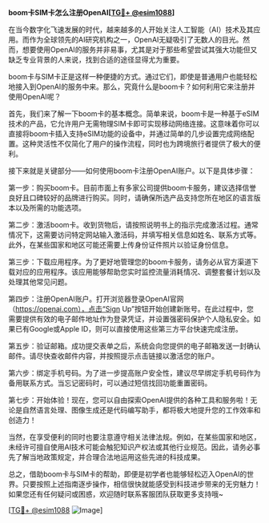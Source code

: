 **boom卡SIM卡怎么注册OpenAI[[TG💪+ @esim1088](https://t.me/s/esim1088)]**

在当今数字化飞速发展的时代，越来越多的人开始关注人工智能（AI）技术及其应用。而作为全球领先的AI研究机构之一，OpenAI无疑吸引了无数人的目光。然而，想要使用OpenAI的服务并非易事，尤其是对于那些希望尝试其强大功能但又缺乏专业背景的人来说，找到合适的途径显得尤为重要。

boom卡与SIM卡正是这样一种便捷的方式。通过它们，即使是普通用户也能轻松地接入到OpenAI的服务中来。那么，究竟什么是boom卡？如何利用它来注册并使用OpenAI呢？

首先，我们来了解一下boom卡的基本概念。简单来说，boom卡是一种基于eSIM技术的产品，它允许用户无需物理SIM卡即可实现移动网络连接。这意味着你可以直接将boom卡插入支持eSIM功能的设备中，并通过简单的几步设置完成网络配置。这种灵活性不仅简化了用户的操作流程，同时也为跨境旅行者提供了极大的便利。

接下来就是关键部分——如何使用boom卡注册OpenAI账户。以下是具体步骤：

第一步：购买boom卡。目前市面上有多家公司提供boom卡服务，建议选择信誉良好且口碑较好的品牌进行购买。同时，请确保所选产品支持您所在地区的语言版本以及所需的功能选项。

第二步：激活boom卡。收到货物后，请按照说明书上的指示完成激活过程。通常情况下，这需要访问特定网站输入激活码，并填写相关信息如姓名、联系方式等。此外，在某些国家和地区可能还需要上传身份证件照片以验证身份信息。

第三步：下载应用程序。为了更好地管理您的boom卡服务，请务必从官方渠道下载对应的应用程序。该应用能够帮助您实时监控流量消耗情况、调整套餐计划以及处理其他常见问题。

第四步：注册OpenAI账户。打开浏览器登录OpenAI官网（https://openai.com），点击“Sign Up”按钮开始创建新账号。在此过程中，您需要提供有效的电子邮件地址作为登录凭证，并设置强密码保护个人隐私安全。如果已有Google或Apple ID，则可以直接使用这些第三方平台快速完成注册。

第五步：验证邮箱。成功提交表单之后，系统会向您提供的电子邮箱发送一封确认邮件。请尽快查收邮件内容，并按照提示点击链接以激活您的账户。

第六步：绑定手机号码。为了进一步提高账户安全性，建议尽早绑定手机号码作为备用联系方式。当忘记密码时，可以通过短信找回功能重置密码。

第七步：开始体验！现在，您可以自由探索OpenAI提供的各种工具和服务啦！无论是自然语言处理、图像生成还是代码编写助手，都将极大地提升您的工作效率和创造力！

当然，在享受便利的同时也要注意遵守相关法律法规。例如，在某些国家和地区，未经许可擅自使用AI技术可能会触犯知识产权法或其他行业规范。因此，请务必事先了解当地政策规定，并合理合法地运用这些先进的科技成果。

总之，借助boom卡与SIM卡的帮助，即便是初学者也能够轻松迈入OpenAI的世界。只要按照上述指南逐步操作，相信很快就能感受到科技进步带来的无穷魅力！如果您还有任何疑问或困惑，欢迎随时联系客服团队获取更多支持哦~

[[TG💪+ @esim1088](https://t.me/s/esim1088) ![Image](https://i.postimg.cc/4NQfJmqS/Snipaste-2025-05-13-00-14-12.png)]